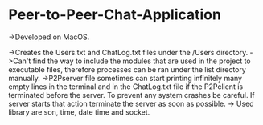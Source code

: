 # Peer-to-Peer-Chat-Application

->Developed on MacOS.

->Creates the Users.txt and ChatLog.txt files under the /Users directory.
->Can't find the way to include the modules that are used in the project to executable files, therefore processes can be ran under the list directory manually.
->P2Pserver file sometimes can start printing infinitely many empty lines in the terminal and in the ChatLog.txt file if the P2Pclient is terminated before the server. To prevent any system crashes be careful. If server starts that action terminate the server as soon as possible.
-> Used library are son, time, date time and socket.


